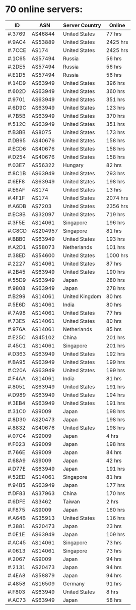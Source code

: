 # 70 online servers:

| ID | ASN | Server Country | Online |
| ------ | ------ | ------ | ------ |
| #.3769 | AS46844 | United States | 77 hrs |
| #.9AC4 | AS53889 | United States | 2425 hrs |
| #.7CCE | AS174 | United States | 2425 hrs |
| #.1C65 | AS57494 | Russia | 56 hrs |
| #.2DE5 | AS57494 | Russia | 56 hrs |
| #.E1D5 | AS57494 | Russia | 56 hrs |
| #.14D9 | AS63949 | United States | 396 hrs |
| #.602D | AS63949 | United States | 360 hrs |
| #.9701 | AS63949 | United States | 351 hrs |
| #.6D9C | AS63949 | United States | 123 hrs |
| #.7B5B | AS63949 | United States | 370 hrs |
| #.512C | AS63949 | United States | 351 hrs |
| #.B3BB | AS8075 | United States | 173 hrs |
| #.DB95 | AS40676 | United States | 158 hrs |
| #.ECD6 | AS40676 | United States | 158 hrs |
| #.D254 | AS40676 | United States | 158 hrs |
| #.03E7 | AS56322 | Hungary | 82 hrs |
| #.8C1B | AS63949 | United States | 293 hrs |
| #.6EF8 | AS63949 | United States | 198 hrs |
| #.E6AF | AS174 | United States | 13 hrs |
| #.4F1F | AS174 | United States | 2074 hrs |
| #.A6DB | AS7203 | United States | 2356 hrs |
| #.EC8B | AS32097 | United States | 719 hrs |
| #.3F5E | AS14061 | Singapore | 196 hrs |
| #.C8CD | AS204957 | Singapore | 81 hrs |
| #.BBB0 | AS63949 | United States | 193 hrs |
| #.A2D1 | AS58073 | Netherlands | 101 hrs |
| #.38ED | AS54600 | United States | 1000 hrs |
| #.2227 | AS14061 | United States | 87 hrs |
| #.2B45 | AS63949 | United States | 190 hrs |
| #.55D9 | AS63949 | Japan | 280 hrs |
| #.9808 | AS63949 | Japan | 278 hrs |
| #.B299 | AS14061 | United Kingdom | 80 hrs |
| #.5E6D | AS14061 | India | 80 hrs |
| #.7A98 | AS14061 | United States | 77 hrs |
| #.73E5 | AS14061 | United States | 80 hrs |
| #.976A | AS14061 | Netherlands | 85 hrs |
| #.E25C | AS45102 | China | 201 hrs |
| #.45C1 | AS14061 | Singapore | 201 hrs |
| #.D363 | AS63949 | United States | 192 hrs |
| #.BA95 | AS63949 | United States | 199 hrs |
| #.C20A | AS63949 | United States | 199 hrs |
| #.F4AA | AS14061 | India | 81 hrs |
| #.8051 | AS63949 | United States | 191 hrs |
| #.D989 | AS63949 | United States | 194 hrs |
| #.3EB4 | AS63949 | United States | 191 hrs |
| #.31C0 | AS9009 | Japan | 198 hrs |
| #.8D30 | AS20473 | Japan | 198 hrs |
| #.8832 | AS40676 | United States | 198 hrs |
| #.07C4 | AS9009 | Japan | 4 hrs |
| #.F023 | AS9009 | Japan | 198 hrs |
| #.766E | AS9009 | Japan | 84 hrs |
| #.68A9 | AS9009 | Japan | 42 hrs |
| #.D77E | AS63949 | Japan | 191 hrs |
| #.52ED | AS14061 | Singapore | 81 hrs |
| #.94B5 | AS63949 | Japan | 177 hrs |
| #.DF83 | AS37963 | China | 170 hrs |
| #.6DFE | AS3462 | Taiwan | 2 hrs |
| #.F875 | AS9009 | Japan | 160 hrs |
| #.A64B | AS35913 | United States | 116 hrs |
| #.3881 | AS20473 | Japan | 23 hrs |
| #.0E1E | AS63949 | Japan | 109 hrs |
| #.AC45 | AS14061 | Singapore | 73 hrs |
| #.0613 | AS14061 | Singapore | 73 hrs |
| #.2067 | AS9009 | Japan | 94 hrs |
| #.2131 | AS20473 | Japan | 94 hrs |
| #.4EA8 | AS58879 | Japan | 94 hrs |
| #.4858 | AS16509 | Germany | 91 hrs |
| #.F803 | AS63949 | United States | 8 hrs |
| #.AC73 | AS63949 | Japan | 58 hrs |

